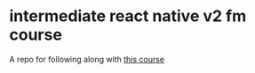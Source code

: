 # intermediate react native v2 fm course

A repo for following along with [this course](https://frontendmasters.com/courses/intermediate-react-native-v2/)
